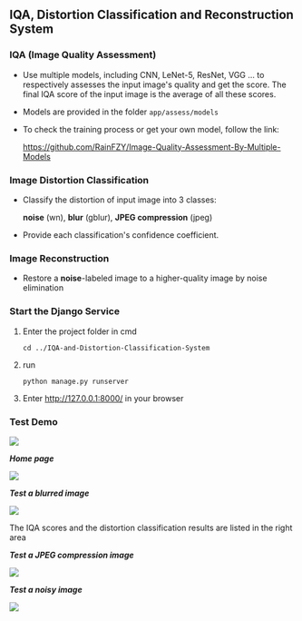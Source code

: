 ## IQA, Distortion Classification and Reconstruction System
### **IQA (Image Quality Assessment)**

- Use multiple models, including CNN, LeNet-5, ResNet, VGG ... to respectively assesses the input image's quality and get the score. The final IQA score of the input image is the average of all these scores.

- Models are provided in the folder `app/assess/models`

- To check the training process or get your own model, follow the link: 

  https://github.com/RainFZY/Image-Quality-Assessment-By-Multiple-Models



### **Image Distortion Classification**

- Classify the distortion of input image into 3 classes: 

  **noise** (wn), **blur** (gblur), **JPEG compression** (jpeg)

- Provide each classification's confidence coefficient.

### Image Reconstruction

- Restore a **noise**-labeled image to a higher-quality image by noise elimination


### **Start the Django Service**

1. Enter the project folder in cmd

   ```
   cd ../IQA-and-Distortion-Classification-System
   ```

2. run

   ```
   python manage.py runserver
   ```

3. Enter http://127.0.0.1:8000/ in your browser

   

### **Test Demo**

![](https://github.com/RainFZY/IQA-and-Distortions-Processing-System/blob/master/images/screen_shot/demo2.gif)

***Home page***

![](https://github.com/RainFZY/IQA-and-Distortions-Processing-System/blob/master/images/screen_shot/example1.png)

***Test a blurred image***

![](https://github.com/RainFZY/IQA-and-Distortions-Processing-System/blob/master/images/screen_shot/example2.png)

The IQA scores and the distortion classification results are listed in the right area

***Test a JPEG compression image***

![](https://github.com/RainFZY/IQA-and-Distortions-Processing-System/blob/master/images/screen_shot/example3.png)

***Test a noisy image***

![](https://github.com/RainFZY/IQA-and-Distortions-Processing-System/blob/master/images/screen_shot/example4.png)
